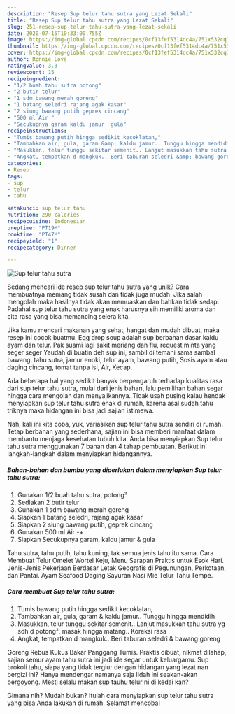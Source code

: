 ```yaml
---
description: "Resep Sup telur tahu sutra yang Lezat Sekali"
title: "Resep Sup telur tahu sutra yang Lezat Sekali"
slug: 251-resep-sup-telur-tahu-sutra-yang-lezat-sekali
date: 2020-07-15T10:33:00.755Z
image: https://img-global.cpcdn.com/recipes/0cf13fef5314dc4a/751x532cq70/sup-telur-tahu-sutra-foto-resep-utama.jpg
thumbnail: https://img-global.cpcdn.com/recipes/0cf13fef5314dc4a/751x532cq70/sup-telur-tahu-sutra-foto-resep-utama.jpg
cover: https://img-global.cpcdn.com/recipes/0cf13fef5314dc4a/751x532cq70/sup-telur-tahu-sutra-foto-resep-utama.jpg
author: Ronnie Love
ratingvalue: 3.3
reviewcount: 15
recipeingredient:
- "1/2 buah tahu sutra potong"
- "2 butir telur"
- "1 sdm bawang merah goreng"
- "1 batang seledri rajang agak kasar"
- "2 siung bawang putih geprek cincang"
- "500 ml Air "
- "Secukupnya garam kaldu jamur  gula"
recipeinstructions:
- "Tumis bawang putih hingga sedikit kecoklatan,"
- "Tambahkan air, gula, garam &amp; kaldu jamur.. Tunggu hingga mendidih"
- "Masukkan, telur tunggu sekitar semenit.. Lanjut masukkan tahu sutra yg sdh d potong², masak hingga matang.. Koreksi rasa"
- "Angkat, tempatkan d mangkuk.. Beri taburan seledri &amp; bawang goreng"
categories:
- Resep
tags:
- sup
- telur
- tahu

katakunci: sup telur tahu 
nutrition: 290 calories
recipecuisine: Indonesian
preptime: "PT19M"
cooktime: "PT47M"
recipeyield: "1"
recipecategory: Dinner

---
```



![Sup telur tahu sutra](https://img-global.cpcdn.com/recipes/0cf13fef5314dc4a/751x532cq70/sup-telur-tahu-sutra-foto-resep-utama.jpg)

Sedang mencari ide resep sup telur tahu sutra yang unik? Cara membuatnya memang tidak susah dan tidak juga mudah. Jika salah mengolah maka hasilnya tidak akan memuaskan dan bahkan tidak sedap. Padahal sup telur tahu sutra yang enak harusnya sih memiliki aroma dan cita rasa yang bisa memancing selera kita.

Jika kamu mencari makanan yang sehat, hangat dan mudah dibuat, maka resep ini cocok buatmu. Egg drop soup adalah sup berbahan dasar kaldu ayam dan telur. Pak suami lagi sakit meriang dan flu, request minta yang seger seger Yaudah di buatin deh sup ini, sambil di temani sama sambal bawang. tahu sutra, jamur enoki, telur ayam, bawang putih, Sosis ayam atau daging cincang, tomat tanpa isi, Air, Kecap.

Ada beberapa hal yang sedikit banyak berpengaruh terhadap kualitas rasa dari sup telur tahu sutra, mulai dari jenis bahan, lalu pemilihan bahan segar hingga cara mengolah dan menyajikannya. Tidak usah pusing kalau hendak menyiapkan sup telur tahu sutra enak di rumah, karena asal sudah tahu triknya maka hidangan ini bisa jadi sajian istimewa.


Nah, kali ini kita coba, yuk, variasikan sup telur tahu sutra sendiri di rumah. Tetap berbahan yang sederhana, sajian ini bisa memberi manfaat dalam membantu menjaga kesehatan tubuh kita. Anda bisa menyiapkan Sup telur tahu sutra menggunakan 7 bahan dan 4 tahap pembuatan. Berikut ini langkah-langkah dalam menyiapkan hidangannya.

<!--inarticleads1-->

##### Bahan-bahan dan bumbu yang diperlukan dalam menyiapkan Sup telur tahu sutra:

1. Gunakan 1/2 buah tahu sutra, potong²
1. Sediakan 2 butir telur
1. Gunakan 1 sdm bawang merah goreng
1. Siapkan 1 batang seledri, rajang agak kasar
1. Siapkan 2 siung bawang putih, geprek cincang
1. Gunakan 500 ml Air -+
1. Siapkan Secukupnya garam, kaldu jamur &amp; gula


Tahu sutra, tahu putih, tahu kuning, tak semua jenis tahu itu sama. Cara Membuat Telur Omelet Wortel Keju, Menu Sarapan Praktis untuk Esok Hari. Jenis-Jenis Pekerjaan Berdasar Letak Geografis di Pegunungan, Perkotaan, dan Pantai. Ayam Seafood Daging Sayuran Nasi Mie Telur Tahu Tempe. 

<!--inarticleads2-->

##### Cara membuat Sup telur tahu sutra:

1. Tumis bawang putih hingga sedikit kecoklatan,
1. Tambahkan air, gula, garam &amp; kaldu jamur.. Tunggu hingga mendidih
1. Masukkan, telur tunggu sekitar semenit.. Lanjut masukkan tahu sutra yg sdh d potong², masak hingga matang.. Koreksi rasa
1. Angkat, tempatkan d mangkuk.. Beri taburan seledri &amp; bawang goreng


Goreng Rebus Kukus Bakar Panggang Tumis. Praktis dibuat, nikmat dilahap, sajian semur ayam tahu sutra ini jadi ide segar untuk keluargamu. Sup brokoli tahu, siapa yang tidak tergiur dengan hidangan yang lezat nan bergizi ini? Hanya mendengar namanya saja lidah ini seakan-akan bergoyong. Mesti selalu makan sup tauhu telur ni di kedai kan? 

Gimana nih? Mudah bukan? Itulah cara menyiapkan sup telur tahu sutra yang bisa Anda lakukan di rumah. Selamat mencoba!
